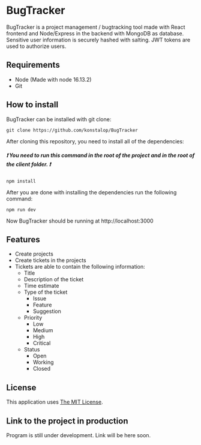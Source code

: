 # BugTracker

BugTracker is a project management / bugtracking tool made with React frontend and Node/Express in the backend with MongoDB as database. Sensitive user information is securely hashed with salting. JWT tokens are used to authorize users.

## Requirements

- Node (Made with node 16.13.2)
- Git

## How to install

 BugTracker can be installed with git clone:

```
git clone https://github.com/konstalop/BugTracker
```

After cloning this repository, you need to install all of the dependencies: 

##### :heavy_exclamation_mark: You need to run this command in the root of the project and in the root of the client folder. :heavy_exclamation_mark:
```
npm install
```

 After you are done with installing the dependencies run the following command:

```
npm run dev
```
Now BugTracker should be running at http://localhost:3000

## Features

- Create projects
- Create tickets in the projects
- Tickets are able to contain the following information:
  - Title
  - Description of the ticket
  - Time estimate
  - Type of the ticket
    - Issue
    - Feature
    - Suggestion
  - Priority
    - Low
    - Medium
    - High
    - Critical
  - Status
    - Open
    - Working
    - Closed
  

## License

This application uses [The MIT License](https://opensource.org/licenses/MIT).

## Link to the project in production

Program is still under development. Link will be here soon.


 
